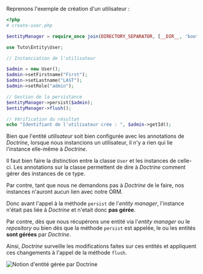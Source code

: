 
Reprenons l'exemple de création d'un utilisateur :

```php
<?php
# create-user.php

$entityManager = require_once join(DIRECTORY_SEPARATOR, [__DIR__, 'bootstrap.php']);

use Tuto\Entity\User;

// Instanciation de l'utilisateur

$admin = new User();
$admin->setFirstname("First");
$admin->setLastname("LAST");
$admin->setRole("admin");

// Gestion de la persistance
$entityManager->persist($admin);
$entityManager->flush();

// Vérification du résultat
echo "Identifiant de l'utilisateur crée : ", $admin->getId();
```

Bien que l'entité *utilisateur* soit bien configurée avec les annotations de *Doctrine*, lorsque nous instancions un utilisateur, il n'y a rien qui lie l'instance elle-même à *Doctrine*.

Il faut bien faire la distinction entre la classe `User` et les instances de celle-ci. Les annotations sur la classe permettent de dire à *Doctrine* comment gérer des instances de ce type.

Par contre, tant que nous ne demandons pas à *Doctrine* de le faire, nos instances n'auront aucun lien avec notre ORM.

Donc avant l'appel à la méthode `persist` de l'*entity manager*, l'instance n'était pas liée à *Doctrine* et n'etait donc **pas gérée**.

Par contre, dès que nous récupérons une entité via l'*entity manager* ou le *repository* ou bien dès que la méthode `persist` est appelée, le ou les entités **sont gérées** par *Doctrine*.

Ainsi, *Doctrine* surveille les modifications faites sur ces entités et appliquent ces changements à l'appel de la méthode `flush`.

![Notion d'entité gérée par Doctrine](https://zestedesavoir.com/media/galleries/3902/d7c958c2-f567-4096-8443-4114d1d8f08a.png)
